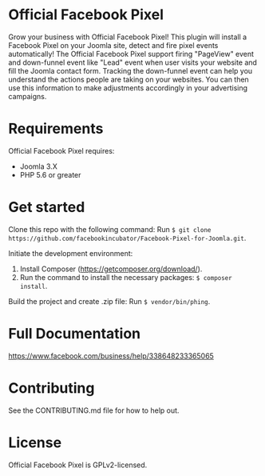 
# Official Facebook Pixel
Grow your business with Official Facebook Pixel! This plugin will install a Facebook Pixel on your Joomla site, detect and fire pixel events automatically! The Official Facebook Pixel support firing "PageView" event and down-funnel event like "Lead" event when user visits your website and fill the Joomla contact form. Tracking the down-funnel event can help you understand the actions people are taking on your websites. You can then use this information to make adjustments accordingly in your advertising campaigns.

# Requirements
Official Facebook Pixel requires:
* Joomla 3.X
* PHP 5.6 or greater

# Get started
Clone this repo with the following command:
Run `$ git clone https://github.com/facebookincubator/Facebook-Pixel-for-Joomla.git`.

Initiate the development environment:
1. Install Composer (https://getcomposer.org/download/).
2. Run the command to install the necessary packages: `$ composer install`.

Build the project and create .zip file:
Run `$ vendor/bin/phing`.

# Full Documentation
https://www.facebook.com/business/help/338648233365065

# Contributing
See the CONTRIBUTING.md file for how to help out.

# License
Official Facebook Pixel is GPLv2-licensed.

